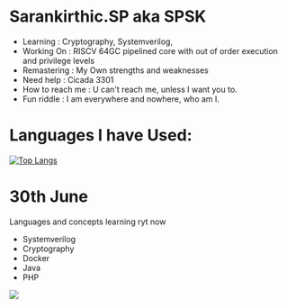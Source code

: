 # Sarankirthic.SP aka SPSK

- Learning        : Cryptography, Systemverilog, 
- Working On      : RISCV 64GC pipelined core with out of order execution and privilege levels
- Remastering     : My Own strengths and weaknesses 
- Need help       : Cicada 3301
- How to reach me : U can't reach me, unless I want you to.
- Fun riddle      : I am everywhere and nowhere, who am I.

# Languages I have Used:
[![Top Langs](https://github-readme-stats.vercel.app/api/top-langs/?username=sarankirthic&layout=compact)](https://github.com/anuraghazra/github-readme-stats)

# 30th June
Languages and concepts learning ryt now
- Systemverilog
- Cryptography
- Docker
- Java
- PHP

<img src="https://github-readme-stats.vercel.app/api?username=sarankirthic&show_icons=true&theme=radical">
